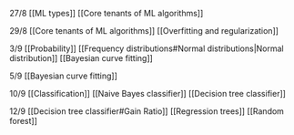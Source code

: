 27/8
[[ML types]]
[[Core tenants of ML algorithms]]

29/8
[[Core tenants of ML algorithms]]
[[Overfitting and regularization]]

3/9
[[Probability]]
[[Frequency distributions#Normal distributions|Normal distribution]]
[[Bayesian curve fitting]]

5/9 
[[Bayesian curve fitting]]

10/9
[[Classification]]
[[Naive Bayes classifier]]
[[Decision tree classifier]]

12/9
[[Decision tree classifier#Gain Ratio]]
[[Regression trees]]
[[Random forest]]

